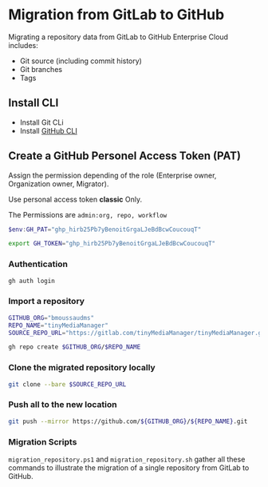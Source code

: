 # Migration from GitLab to GitHub

Migrating a repository data from GitLab to GitHub Enterprise Cloud includes:

* Git source (including commit history)
* Git branches
* Tags


## Install CLI

* Install Git CLi
* Install [GitHub CLI](https://cli.github.com/)

## Create a GitHub Personel Access Token (PAT)

Assign the permission depending of the role (Enterprise owner, Organization owner, Migrator).

Use personal access token __classic__ Only.

The Permissions are `admin:org, repo, workflow`

```ps1
$env:GH_PAT="ghp_hirb25Pb7yBenoitGrgaLJeBdBcwCoucouqT"
````

```bash
export GH_TOKEN="ghp_hirb25Pb7yBenoitGrgaLJeBdBcwCoucouqT"
```

### Authentication

```sh
gh auth login
```
### Import a repository

```bash
GITHUB_ORG="bmoussaudms"
REPO_NAME="tinyMediaManager"
SOURCE_REPO_URL="https://gitlab.com/tinyMediaManager/tinyMediaManager.git"

gh repo create $GITHUB_ORG/$REPO_NAME 
```

### Clone the migrated repository locally

```bash
git clone --bare $SOURCE_REPO_URL
```

### Push all to the new location

```bash
git push --mirror https://github.com/${GITHUB_ORG}/${REPO_NAME}.git
```

### Migration Scripts

`migration_repository.ps1` and `migration_repository.sh` gather all these commands to illustrate the migration of a single repository from GitLab to GitHub.